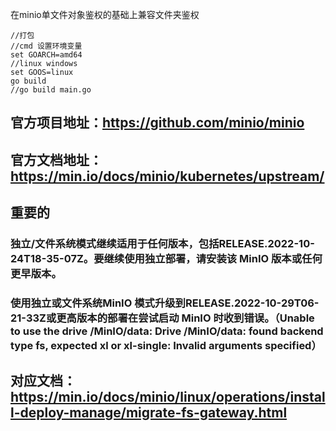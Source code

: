在minio单文件对象鉴权的基础上兼容文件夹鉴权

```
//打包
//cmd 设置环境变量
set GOARCH=amd64
//linux windows
set GOOS=linux
go build
//go build main.go
```

## 官方项目地址：https://github.com/minio/minio
## 官方文档地址：https://min.io/docs/minio/kubernetes/upstream/
## 重要的
### 独立/文件系统模式继续适用于任何版本，包括RELEASE.2022-10-24T18-35-07Z。要继续使用独立部署，请安装该 MinIO 版本或任何更早版本。
### 使用独立或文件系统MinIO 模式升级到RELEASE.2022-10-29T06-21-33Z或更高版本的部署在尝试启动 MinIO 时收到错误。（Unable to use the drive /MinIO/data: Drive /MinIO/data: found backend type fs, expected xl or xl-single: Invalid arguments specified）
## 对应文档：https://min.io/docs/minio/linux/operations/install-deploy-manage/migrate-fs-gateway.html
